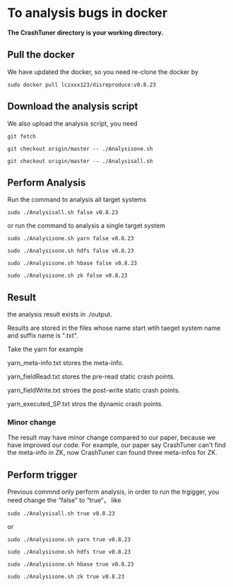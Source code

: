 # To analysis bugs in docker
**The CrashTuner directory is your working directory.**

## Pull the docker

We have updated the docker, so you need re-clone the docker by

`sudo docker pull lczxxx123/disreproduce:v0.8.23`

## Download the analysis script

We also upload the analysis script, you need

`git fetch`

`git checkout origin/master -- ./Analysisone.sh`

`git checkout origin/master -- ./Analysisall.sh`


## Perform Analysis

Run the command to analysis all target systems

`sudo ./Analysisall.sh false v0.8.23`

or run the command to analysis a single target system

`sudo ./Analysisone.sh yarn false v0.8.23`

`sudo ./Analysisone.sh hdfs false v0.8.23`

`sudo ./Analysisone.sh hbase false v0.8.23`

`sudo ./Analysisone.sh zk false v0.8.23`


## Result

the analysis result exists in ./output.

Results are stored in the files  whose name start wtih taeget system name and suffix name is ".txt".

Take the yarn for example


yarn_meta-info.txt stores the meta-info.

yarn_fieldRead.txt stores the pre-read static crash points.

yarn_fieldWrite.txt stroes the post-write static crash points.

yarn_executed_SP.txt stros the dynamic crash points.


### Minor change 

The result may have minor change compared to our paper, because we have improved our code. For example, our paper say CrashTuner can't
find the meta-info in ZK, now CrashTuner can found three meta-infos for ZK.




## Perform trigger

Previous  commnd only perform analysis, in order to run the trgigger, you need change the “false” to “true“， like

`sudo ./Analysisall.sh true v0.8.23`

or

`sudo ./Analysisone.sh yarn true v0.8.23`

`sudo ./Analysisone.sh hdfs true v0.8.23`

`sudo ./Analysisone.sh hbase true v0.8.23`

`sudo ./Analysisone.sh zk true v0.8.23`

